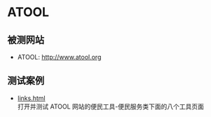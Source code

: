# ATOOL

## 被测网站
- ATOOL: http://www.atool.org

## 测试案例
- [links.html](links.html)  
打开并测试 ATOOL 网站的便民工具-便民服务类下面的八个工具页面 
